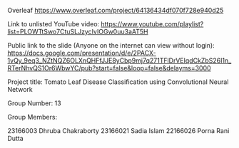 
Overleaf https://www.overleaf.com/project/64136434df070f728e940d25

Link to unlisted YouTube video: https://www.youtube.com/playlist?list=PLOWTtSwo7CtuSLJzycIvIOGw0uu3aAT5H

Public link to the slide (Anyone on the internet can view without login): https://docs.google.com/presentation/d/e/2PACX-1vQy_9eq3_NZtNQZ6OLXnQHFfJJE8yCbp9mj7q271TFlDrVEIqdCkZbS26I1n_RTerNhvQS1Or6WbwYC/pub?start=false&loop=false&delayms=3000

Project title: Tomato Leaf Disease Classification using Convolutional Neural Network

Group Number: 13

Group Members:

23166003 Dhruba Chakraborty
23166021 Sadia Islam
22166026 Porna Rani Dutta
